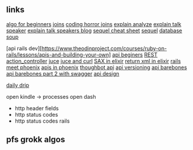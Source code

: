## links

[algo for beginners](https://adrianmejia.com/blog/2018/04/05/most-popular-algorithms-time-complexity-every-programmer-should-know-free-online-tutorial-course/)
[joins](http://www.khankennels.com/blog/index.php/archives/2007/04/20/getting-joins/)
[coding horror joins](https://blog.codinghorror.com/a-visual-explanation-of-sql-joins/)
[explain analyze](https://wiki.postgresql.org/wiki/Using_EXPLAIN)
[explain talk speaker](http://jberkus.github.io)
[explain talk speakers blog](http://www.databasesoup.com)
[sequel cheat sheet](http://sequel.jeremyevans.net/rdoc/files/doc/cheat_sheet_rdoc.html)
[sequel](http://sequel.jeremyevans.net)
[database soup](http://www.databasesoup.com)

[api rails dev][https://www.theodinproject.com/courses/ruby-on-rails/lessons/apis-and-building-your-own]
[api beginers](http://www.andrewhavens.com/posts/20/beginners-guide-to-creating-a-rest-api/)
[REST](http://rest.elkstein.org)
[action_controller](https://guides.rubyonrails.org/action_controller_overview.html)
[juce](https://docs.juce.com/master/index.html)
[juce and curl](https://forum.juce.com/t/compiling-curl-source-in-application/7824)
[SAX in elixir](http://benjamintan.io/blog/2014/10/01/parsing-wikipedia-xml-dump-in-elixir-using-erlsom/)
[return xml in elixir](http://blog.farifam.com/2017/12/23/phoenix-elixir-return-xml-format-or-file/)
[rails meet phoenix](https://blog.carbonfive.com/2016/07/06/rails-meet-phoenix-add-phoenix-to-your-rails-ecosystem-with-session-sharing/)
[apis in phoenix](https://semaphoreci.com/community/tutorials/test-driven-apis-with-phoenix-and-elixir)
[thoughbot api](https://robots.thoughtbot.com/testing-a-phoenix-elixir-json-api)
[api versioning](http://elviovicosa.com/blog/2016/07/27/phoenix-api-versioning-accept-header.html)
[api barebones](https://medium.com/everydayhero-engineering/create-an-elixir-phoenix-api-part-1-initial-barebones-setup-7c840a6c4c5c)
[api barebones part 2 with swagger](https://medium.com/everydayhero-engineering/create-an-elixir-phoenix-api-part-2-generate-an-api-swagger-specification-a931536f4c8d)
[api design](https://hackernoon.com/restful-api-design-step-by-step-guide-2f2c9f9fcdbf)


[daily drip](https://www.dailydrip.com/topics/html-css?page=2)

open kindle -> processes
open dash
  - http header fields
  - http status codes
  - http status codes rails

## pfs grokk algos
